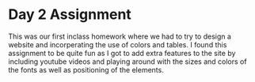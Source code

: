 # Day 2 Assignment
This was our first inclass homework where we had to try to design a website and incorperating the use of colors and tables. I found this assignment to be quite fun as I got to add extra features to the site by including youtube videos and playing around with the sizes and colors of the fonts as well as positioning of the elements.
